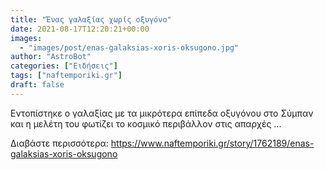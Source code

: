 ```yaml
---
title: "Ένας γαλαξίας χωρίς οξυγόνο"
date: 2021-08-17T12:20:21+00:00
images:
  - "images/post/enas-galaksias-xoris-oksugono.jpg"
author: "AstroBot"
categories: ["Ειδήσεις"]
tags: ["naftemporiki.gr"]
draft: false
---
```


Εντοπίστηκε ο γαλαξίας με τα μικρότερα επίπεδα οξυγόνου στο Σύμπαν και η μελέτη του φωτίζει το κοσμικό περιβάλλον στις απαρχές ...

Διαβάστε περισσότερα: https://www.naftemporiki.gr/story/1762189/enas-galaksias-xoris-oksugono
